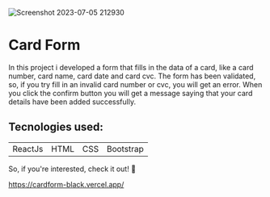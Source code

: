 ![Screenshot 2023-07-05 212930](https://github.com/matheusfernandes-git/cardform/assets/100592742/4d7af3ed-e7e4-47b7-8c61-4cd7f40315a6)

# Card Form

In this project i developed a form that fills in the data of a card, like a card number, card name, card date and card cvc. The form has been validated, so, if you try fill in an invalid card number or cvc, you will get an error. When you click the confirm button you will get a message saying that your card details have been added successfully.

<h2>Tecnologies used:</h2>
<table>
  <tr>
    <td>ReactJs</td>
    <td>HTML</td>
    <td>CSS</td>
    <td>Bootstrap</td>
   </tr>
</table>

So, if you're interested, check it out! 🙂

https://cardform-black.vercel.app/



